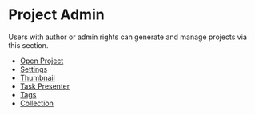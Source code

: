 # Project Admin

Users with author or admin rights can generate and manage projects via
this section.

* [Open Project](/admin/project/open.md)
* [Settings](/admin/project/settings.md)
* [Thumbnail](/admin/project/thumbnail.md)
* [Task Presenter](/admin/project/presenter.md)
* [Tags](/admin/project/tags.md)
* [Collection](/admin/project/collection.md)
